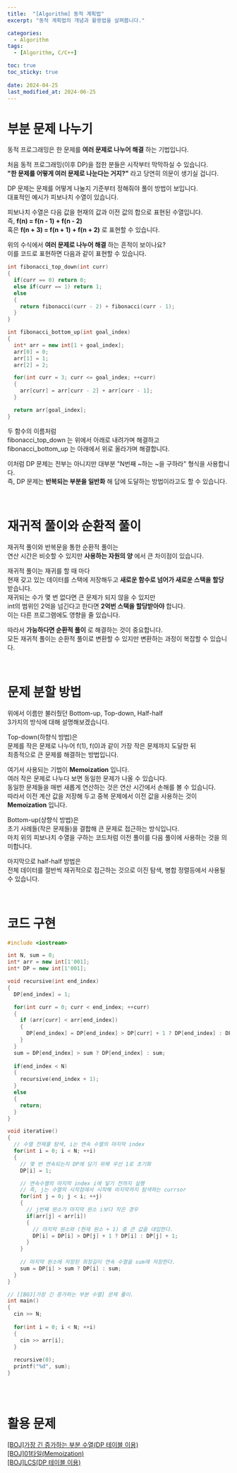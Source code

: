 ```yaml
---
title:  "[Algorithm] 동적 계획법"
excerpt: "동적 계획법의 개념과 활용법을 살펴봅니다."

categories:
  - Algorithm
tags:
  - [Algorithm, C/C++]

toc: true
toc_sticky: true
 
date: 2024-04-25
last_modified_at: 2024-06-25
---
```


# 부분 문제 나누기

동적 프로그래밍은 한 문제를 __여러 문제로 나누어 해결__ 하는 기법입니다.  
  
처음 동적 프로그래밍(이후 DP)을 접한 분들은 시작부터 막막하실 수 있습니다.  
__"한 문제를 어떻게 여러 문제로 나눈다는 거지?"__ 라고 당연히 의문이 생기실 겁니다.  
  
DP 문제는 문제를 어떻게 나눌지 기준부터 정해줘야 풀이 방법이 보입니다.  
대표적인 예시가 피보나치 수열이 있습니다.  
  
피보나치 수열은 다음 값을 현재의 값과 이전 값의 합으로 표현된 수열입니다.  
즉, __f(n) = f(n - 1) + f(n - 2)__  
혹은 __f(n + 3) = f(n + 1) + f(n + 2)__ 로 표현할 수 있습니다.  
  
위의 수식에서 __여러 문제로 나누어 해결__ 하는 흔적이 보이나요?  
이를 코드로 표현하면 다음과 같이 표현할 수 있습니다.  

```c++
int fibonacci_top_down(int curr)
{
  if(curr == 0) return 0;
  else if(curr == 1) return 1;
  else 
  {
    return fibonacci(curr - 2) + fibonacci(curr - 1);
  }
}

int fibonacci_bottom_up(int goal_index)
{
  int* arr = new int[1 + goal_index];
  arr[0] = 0;
  arr[1] = 1;
  arr[2] = 2;

  for(int curr = 3; curr <= goal_index; ++curr)
  {
    arr[curr] = arr[curr - 2] + arr[curr - 1];
  }

  return arr[goal_index];
}
```

두 함수의 이름처럼  
fibonacci_top_down 는 위에서 아래로 내려가며 해결하고  
fibonacci_bottom_up 는 아래에서 위로 올라가며 해결합니다.  
  
이처럼 DP 문제는 전부는 아니지만 대부분 "N번째 ~하는 ~을 구하라" 형식을 사용합니다.  
즉, DP 문제는 __반복되는 부분을 일반화__ 해 답에 도달하는 방법이라고도 할 수 있습니다.

<br/>

# 재귀적 풀이와 순환적 풀이

재귀적 풀이와 반복문을 통한 순환적 풀이는  
연산 시간은 비슷할 수 있지만 __사용하는 자원의 양__ 에서 큰 차이점이 있습니다.  
  
재귀적 풀이는 재귀를 할 때 마다  
현재 갖고 있는 데이터를 스택에 저장해두고 __새로운 함수로 넘어가 새로운 스택을 할당__ 받습니다.  
재귀되는 수가 몇 번 없다면 큰 문제가 되지 않을 수 있지만  
int의 범위인 2억을 넘긴다고 한다면 __2억번 스택을 할당받아야__ 합니다.  
이는 다른 프로그램에도 영향을 줄 있습니다.  
  
따라서 __가능하다면 순환적 풀이__ 로 해결하는 것이 중요합니다.  
모든 재귀적 풀이는 순환적 풀이로 변환할 수 있지만 변환하는 과정이 복잡할 수 있습니다.

<br/>

# 문제 분할 방법

위에서 이름만 불러줬던 Bottom-up, Top-down, Half-half  
3가지의 방식에 대해 설명해보겠습니다.  
  
Top-down(하향식 방법)은    
문제를 작은 문제로 나누어 f(1), f(0)과 같이 가장 작은 문제까지 도달한 뒤  
최종적으로 큰 문제를 해결하는 방법입니다.  
  
여기서 사용되는 기법이 __Memoization__ 입니다.  
여러 작은 문제로 나누다 보면 동일한 문제가 나올 수 있습니다.  
동일한 문제들을 매번 새롭게 연산하는 것은 연산 시간에서 손해를 볼 수 있습니다.  
따라서 이전 계산 값을 저장해 두고 중복 문제에서 이전 값을 사용하는 것이 __Memoization__ 입니다.  

Bottom-up(상향식 방법)은  
초기 사례들(작은 문제들)을 결합해 큰 문제로 접근하는 방식입니다.  
마치 위의 피보나치 수열을 구하는 코드처럼 이전 풀이를 다음 풀이에 사용하는 것을 의미합니다.  
  
마지막으로 half-half 방법은  
전체 데이터를 절반씩 재귀적으로 접근하는 것으로 이진 탐색, 병합 정렬등에서 사용될 수 있습니다.  

<br/>

# 코드 구현
```c++
#include <iostream>

int N, sum = 0;
int* arr = new int[1'001];
int* DP = new int[1'001];

void recursive(int end_index)
{
  DP[end_index] = 1;

  for(int curr = 0; curr < end_index; ++curr)
  {
    if (arr[curr] < arr[end_index])
    {
      DP[end_index] = DP[end_index] > DP[curr] + 1 ? DP[end_index] : DP[curr] + 1;
    }
  }
  sum = DP[end_index] > sum ? DP[end_index] : sum;
  
  if(end_index < N)
  {
    recursive(end_index + 1);
  }
  else
  {
    return;
  }
}

void iterative()
{
  // 수열 전체를 탐색, i는 연속 수열의 마지막 index
  for(int i = 0; i < N; ++i) 
  {
    // 몇 번 연속되는지 DP에 담기 위해 우선 1로 초기화
    DP[i] = 1;

    // 연속수열의 마지막 index i에 닿기 전까지 실행
    // 즉, j는 수열의 시작점에서 시작해 마지막까지 탐색하는 currsor
    for(int j = 0; j < i; ++j) 
    {
      // j번째 원소가 마지막 원소 i보다 작은 경우
      if(arr[j] < arr[i]) 
      {
        // 마지막 원소와 (현재 원소 + 1) 중 큰 값을 대입한다.
        DP[i] = DP[i] > DP[j] + 1 ? DP[i] : DP[j] + 1;
      }
    }
    
    // 마지막 원소에 저장된 최장길이 연속 수열을 sum에 저장한다.
    sum = DP[i] > sum ? DP[i] : sum;
  }
}

// [[BOJ]가장 긴 증가하는 부분 수열] 문제 풀이.
int main() 
{
  cin >> N;
  
  for(int i = 0; i < N; ++i)
  {
    cin >> arr[i];
  }
  
  recursive(0);
  printf("%d", sum);
}   
   
```
<br/>

# 활용 문제
[[BOJ]가장 긴 증가하는 부분 수열(DP 테이블 이용)](https://www.acmicpc.net/problem/11053)  
[[BOJ]01타일(Memoization)](https://www.acmicpc.net/problem/1904)  
[[BOJ]LCS(DP 테이블 이용)](https://www.acmicpc.net/problem/9251)  

<br/>